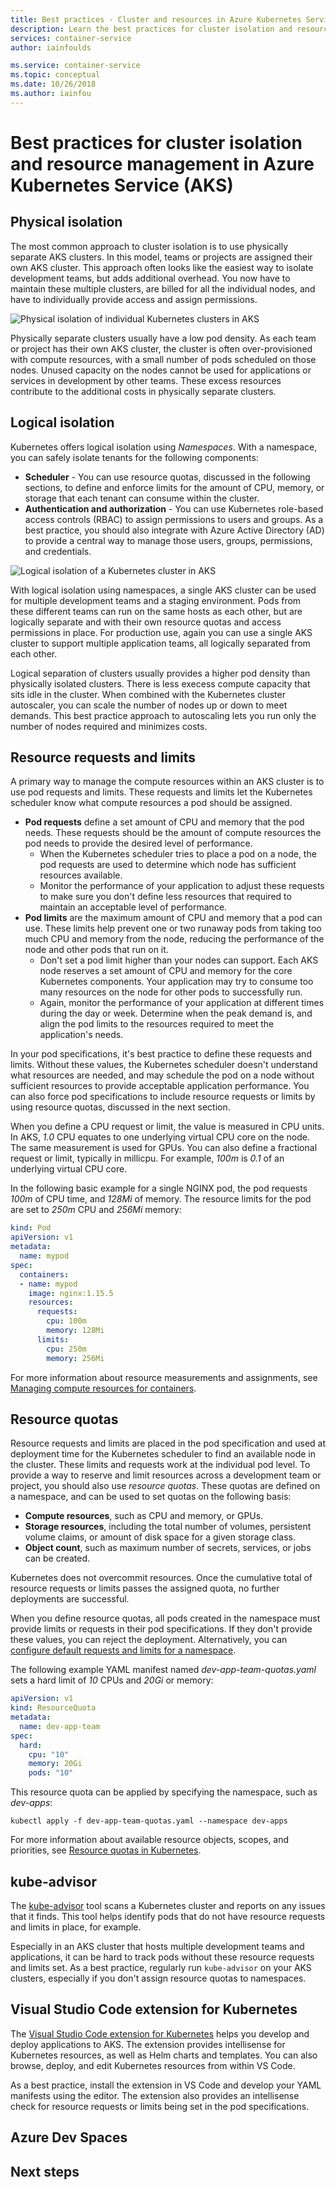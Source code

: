 ```yaml
---
title: Best practices - Cluster and resources in Azure Kubernetes Services (AKS)
description: Learn the best practices for cluster isolation and resource management in Azure Kubernetes Service (AKS)
services: container-service
author: iainfoulds

ms.service: container-service
ms.topic: conceptual
ms.date: 10/26/2018
ms.author: iainfou
---
```


# Best practices for cluster isolation and resource management in Azure Kubernetes Service (AKS)


## Physical isolation

The most common approach to cluster isolation is to use physically separate AKS clusters. In this model, teams or projects are assigned their own AKS cluster. This approach often looks like the easiest way to isolate development teams, but adds additional overhead. You now have to maintain these multiple clusters, are billed for all the individual nodes, and have to individually provide access and assign permissions.

![Physical isolation of individual Kubernetes clusters in AKS](media/best-practices-cluster-isolation-resource-management/physical-isolation.png)

Physically separate clusters usually have a low pod density. As each team or project has their own AKS cluster, the cluster is often over-provisioned with compute resources, with a small number of pods scheduled on those nodes. Unused capacity on the nodes cannot be used for applications or services in development by other teams. These excess resources contribute to the additional costs in physically separate clusters.

## Logical isolation

Kubernetes offers logical isolation using *Namespaces*. With a namespace, you can safely isolate tenants for the following components:

- **Scheduler** - You can use resource quotas, discussed in the following sections, to define and enforce limits for the amount of CPU, memory, or storage that each tenant can consume within the cluster.
- **Authentication and authorization** - You can use Kubernetes role-based access controls (RBAC) to assign permissions to users and groups. As a best practice, you should also integrate with Azure Active Directory (AD) to provide a central way to manage those users, groups, permissions, and credentials.

![Logical isolation of a Kubernetes cluster in AKS](media/best-practices-cluster-isolation-resource-management/logical-isolation.png)

With logical isolation using namespaces, a single AKS cluster can be used for multiple development teams and a staging environment. Pods from these different teams can run on the same hosts as each other, but are logically separate and with their own resource quotas and access permissions in place. For production use, again you can use a single AKS cluster to support multiple application teams, all logically separated from each other.

Logical separation of clusters usually provides a higher pod density than physically isolated clusters. There is less execess compute capacity that sits idle in the cluster. When combined with the Kubernetes cluster autoscaler, you can scale the number of nodes up or down to meet demands. This best practice approach to autoscaling lets you run only the number of nodes required and minimizes costs.

## Resource requests and limits

A primary way to manage the compute resources within an AKS cluster is to use pod requests and limits. These requests and limits let the Kubernetes scheduler know what compute resources a pod should be assigned.

- **Pod requests** define a set amount of CPU and memory that the pod needs. These requests should be the amount of compute resources the pod needs to provide the desired level of performance.
    - When the Kubernetes scheduler tries to place a pod on a node, the pod requests are used to determine which node has sufficient resources available.
    - Monitor the performance of your application to adjust these requests to make sure you don't define less resources that required to maintain an acceptable level of performance.
- **Pod limits** are the maximum amount of CPU and memory that a pod can use. These limits help prevent one or two runaway pods from taking too much CPU and memory from the node, reducing the performance of the node and other pods that run on it.
    - Don't set a pod limit higher than your nodes can support. Each AKS node reserves a set amount of CPU and memory for the core Kubernetes components. Your application may try to consume too many resources on the node for other pods to successfully run.
    - Again, monitor the performance of your application at different times during the day or week. Determine when the peak demand is, and align the pod limits to the resources required to meet the application's needs.

In your pod specifications, it's best practice to define these requests and limits. Without these values, the Kubernetes scheduler doesn't understand what resources are needed, and may schedule the pod on a node without sufficient resources to provide acceptable application performance. You can also force pod specifications to include resource requests or limits by using resource quotas, discussed in the next section.

When you define a CPU request or limit, the value is measured in CPU units. In AKS, *1.0* CPU equates to one underlying virtual CPU core on the node. The same measurement is used for GPUs. You can also define a fractional request or limit, typically in millicpu. For example, *100m* is *0.1* of an underlying virtual CPU core.

In the following basic example for a single NGINX pod, the pod requests *100m* of CPU time, and *128Mi* of memory. The resource limits for the pod are set to *250m* CPU and *256Mi* memory:

```yaml
kind: Pod
apiVersion: v1
metadata:
  name: mypod
spec:
  containers:
  - name: mypod
    image: nginx:1.15.5
    resources:
      requests:
        cpu: 100m
        memory: 128Mi
      limits:
        cpu: 250m
        memory: 256Mi
```

For more information about resource measurements and assignments, see [Managing compute resources for containers][k8s-resource-limits].

## Resource quotas

Resource requests and limits are placed in the pod specification and used at deployment time for the Kubernetes scheduler to find an available node in the cluster. These limits and requests work at the individual pod level. To provide a way to reserve and limit resources across a development team or project, you should also use *resource quotas*. These quotas are defined on a namespace, and can be used to set quotas on the following basis:

- **Compute resources**, such as CPU and memory, or GPUs.
- **Storage resources**, including the total number of volumes, persistent volume claims, or amount of disk space for a given storage class.
- **Object count**, such as maximum number of secrets, services, or jobs can be created.

Kubernetes does not overcommit resources. Once the cumulative total of resource requests or limits passes the assigned quota, no further deployments are successful.

When you define resource quotas, all pods created in the namespace must provide limits or requests in their pod specifications. If they don't provide these values, you can reject the deployment. Alternatively, you can [configure default requests and limits for a namespace][configure-default-quotas].

The following example YAML manifest named *dev-app-team-quotas.yaml* sets a hard limit of *10* CPUs and *20Gi* or memory:

```yaml
apiVersion: v1
kind: ResourceQuota
metadata:
  name: dev-app-team
spec:
  hard:
    cpu: "10"
    memory: 20Gi
    pods: "10"
```

This resource quota can be applied by specifying the namespace, such as *dev-apps*:

```console
kubectl apply -f dev-app-team-quotas.yaml --namespace dev-apps
```

For more information about available resource objects, scopes, and priorities, see [Resource quotas in Kubernetes][k8s-resource-quotas].

## kube-advisor

The [kube-advisor][kube-advisor] tool scans a Kubernetes cluster and reports on any issues that it finds. This tool helps identify pods that do not have resource requests and limits in place, for example.

Especially in an AKS cluster that hosts multiple development teams and applications, it can be hard to track pods without these resource requests and limits set. As a best practice, regularly run `kube-advisor` on your AKS clusters, especially if you don't assign resource quotas to namespaces.

## Visual Studio Code extension for Kubernetes

The [Visual Studio Code extension for Kubernetes][vscode-kubernetes] helps you develop and deploy applications to AKS. The extension provides intellisense for Kubernetes resources, as well as Helm charts and templates. You can also browse, deploy, and edit Kubernetes resources from within VS Code.

As a best practice, install the extension in VS Code and develop your YAML manifests using the editor. The extension also provides an intellisense check for resource requests or limits being set in the pod specifications.

## Azure Dev Spaces



## Next steps

<!-- EXTERNAL LINKS -->
[k8s-resource-limits]: https://kubernetes.io/docs/concepts/configuration/manage-compute-resources-container/
[k8s-resource-quotas]: https://kubernetes.io/docs/concepts/policy/resource-quotas/
[configure-default-quotas]: https://kubernetes.io/docs/tasks/administer-cluster/manage-resources/memory-default-namespace/
[vscode-kubernetes]: https://github.com/Azure/vscode-kubernetes-tools
[kube-advisor]: https://github.com/Azure/kube-advisor

<!-- INTERNAL LINKS -->
